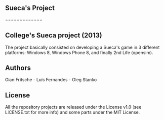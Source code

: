 ## Sueca's Project
=============

## College's Sueca project (2013)

The project basically consisted on developing a Sueca's game in 3 different platforms:
Windows 8, Windows Phone 8, and finally 2nd Life (opensim).



## Authors

Gian Fritsche -
Luís Fernandes -
Oleg Stanko 

## License

All the repository projects are released under the License v1.0 (see LICENSE.txt for more info) and some parts under the MIT License.

